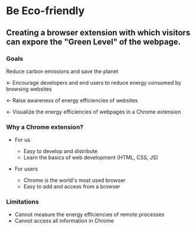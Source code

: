 # Be Eco-friendly 
## Creating a browser extension with which visitors can expore the "Green Level" of the webpage.

### Goals

Reduce carbon emissions and save the planet

← Encourage developers and end users to reduce energy consumed by browsing websites

← Raise awareness of energy efficiencies of websites

← Visualize the energy efficiencies of webpages in a Chrome extension


### Why a Chrome extension?
- For us
    - Easy to develop and distribute
    - Learn the basics of web development (HTML, CSS, JS)

- For users
    - Chrome is the world's most used browser
    - Easy to add and access from a browser

### Limitations
- Cannot measure the energy efficiencies of remote processes
- Cannot access all information in Chrome